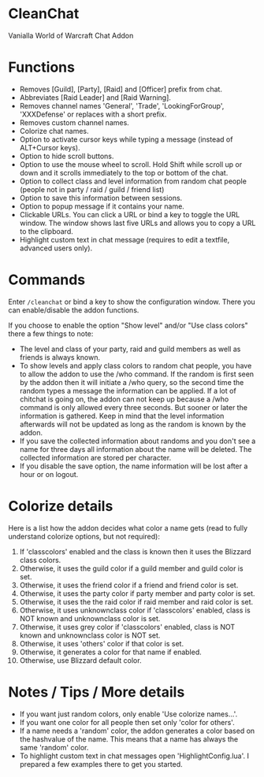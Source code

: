 # CleanChat
Vanialla World of Warcraft Chat Addon 

# Functions
* Removes [Guild], [Party], [Raid] and [Officer] prefix from chat.
* Abbreviates [Raid Leader] and [Raid Warning].
* Removes channel names 'General', 'Trade', 'LookingForGroup', 'XXXDefense' or replaces with a short prefix.
* Removes custom channel names.
* Colorize chat names.
* Option to activate cursor keys while typing a message (instead of ALT+Cursor keys).
* Option to hide scroll buttons.
* Option to use the mouse wheel to scroll. Hold Shift while scroll up or down and it scrolls immediately to the top or bottom of the chat.
* Option to collect class and level information from random chat people (people not in party / raid / guild / friend list)
* Option to save this information between sessions.
* Option to popup message if it contains your name.
* Clickable URLs. You can click a URL or bind a key to toggle the URL window. The window shows last five URLs and allows you to copy a URL to the clipboard.
* Highlight custom text in chat message (requires to edit a textfile, advanced users only). 

# Commands
Enter <code>/cleanchat</code> or bind a key to show the configuration window. There you can enable/disable the addon functions.

If you choose to enable the option "Show level" and/or "Use class colors" there a few things to note:
* The level and class of your party, raid and guild members as well as friends is always known.
* To show levels and apply class colors to random chat people, you have to allow the addon to use the /who command. If the random is first seen by the addon then it will initiate a /who query, so the second time the random types a message the information can be applied. If a lot of chitchat is going on, the addon can not keep up because a /who command is only allowed every three seconds. But sooner or later the information is gathered. Keep in mind that the level information afterwards will not be updated as long as the random is known by the addon.
* If you save the collected information about randoms and you don't see a name for three days all information about the name will be deleted. The collected information are stored per character.
* If you disable the save option, the name information will be lost after a hour or on logout. 

# Colorize details
Here is a list how the addon decides what color a name gets (read to fully understand colorize options, but not required):
1. If 'classcolors' enabled and the class is known then it uses the Blizzard class colors.
2. Otherwise, it uses the guild color if a guild member and guild color is set.
3. Otherwise, it uses the friend color if a friend and friend color is set.
4. Otherwise, it uses the party color if party member and party color is set.
5. Otherwise, it uses the the raid color if raid member and raid color is set.
6. Otherwise, it uses unknownclass color if 'classcolors' enabled, class is NOT known and unknownclass color is set.
7. Otherwise, it uses grey color if 'classcolors' enabled, class is NOT known and unknownclass color is NOT set.
8. Otherwise, it uses 'others' color if that color is set.
9. Otherwise, it generates a color for that name if enabled.
10. Otherwise, use Blizzard default color.

# Notes / Tips / More details
* If you want just random colors, only enable 'Use colorize names...'.
* If you want one color for all people then set only 'color for others'.
* If a name needs a 'random' color, the addon generates a color based on the hashvalue of the name. This means that a name has always the same 'random' color.
* To highlight custom text in chat messages open 'HighlightConfig.lua'. I prepared a few examples there to get you started. 

